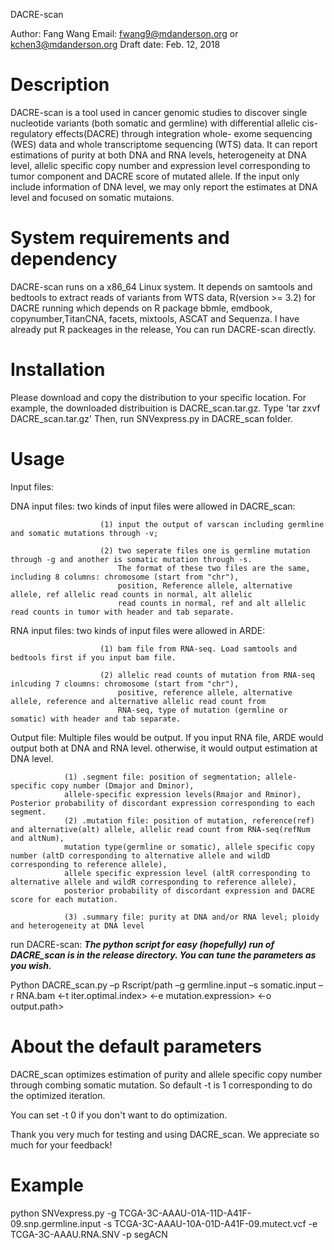 DACRE-scan

Author: Fang Wang
Email: fwang9@mdanderson.org or kchen3@mdanderson.org
Draft date: Feb. 12, 2018

Description
===========
DACRE-scan is a tool used in cancer genomic studies to discover single nucleotide variants (both somatic and germline) 
with differential allelic cis-regulatory effects(DACRE) through integration whole- exome sequencing (WES) data and whole transcriptome sequencing (WTS) data.
It can report estimations of purity at both DNA and RNA levels, heterogeneity at DNA level, allelic specific copy number and expression level corresponding
to tumor component and DACRE score of mutated allele. If the input only include information of DNA level, we may only report the estimates at DNA level and 
focused on somatic mutaions. 

System requirements and dependency
==================================
DACRE-scan runs on a x86_64 Linux system. It depends on samtools and bedtools to extract reads of variants from WTS data, R(version >= 3.2)
for DACRE running which depends on R package bbmle, emdbook, copynumber,TitanCNA, facets, mixtools, ASCAT and Sequenza. I have already put R packeages 
in the release, You can run DACRE-scan directly.

Installation
============
Please download and copy the distribution to your specific location. For example, the downloaded distribuition is DACRE_scan.tar.gz.
	Type 'tar zxvf DACRE_scan.tar.gz'
Then, run SNVexpress.py in DACRE_scan folder.

Usage
=====
Input files: 

DNA input files: 
				two kinds of input files were allowed in DACRE_scan:

						(1) input the output of varscan including germline and somatic mutations through -v;

						(2) two seperate files one is germline mutation through -g and another is somatic mutation through -s. 
							The format of these two files are the same, including 8 columns: chromosome (start from "chr"), 
							position, Reference allele, alternative allele, ref allelic read counts in normal, alt allelic 
							read counts in normal, ref and alt allelic read counts in tumor with header and tab separate.

RNA input files:
				two kinds of input files were allowed in ARDE:

						(1) bam file from RNA-seq. Load samtools and bedtools first if you input bam file.

						(2) allelic read counts of mutation from RNA-seq inlcuding 7 cloumns: chromosome (start from "chr"),
							positive, reference allele, alternative allele, reference and alternative allelic read count from
							RNA-seq, type of mutation (germline or somatic) with header and tab separate.    


Output file: Multiple files would be output. If you input RNA file, ARDE would output both at DNA and RNA level. otherwise, it 
			would output estimation at DNA level. 

				(1) .segment file: position of segmentation; allele-specific copy number (Dmajor and Dminor), 
				allele-specific expression levels(Rmajor and Rminor), Posterior probability of discordant expression corresponding to each segment.
				(2) .mutation file: position of mutation, reference(ref) and alternative(alt) allele, allelic read count from RNA-seq(refNum and altNum),
				mutation type(germline or somatic), allele specific copy number (altD corresponding to alternative allele and wildD corresponding to reference allele),
				allele specific expression level (altR corresponding to alternative allele and wildR corresponding to reference allele),
				posterior probability of discordant expression and DACRE score for each mutation.

				(3) .summary file: purity at DNA and/or RNA level; ploidy and heterogeneity at DNA level


run DACRE-scan:
***The python script for easy (hopefully) run of DACRE_scan is in the release directory. You can tune the
parameters as you wish.***

Python DACRE_scan.py –p Rscript/path –g germline.input –s somatic.input –r RNA.bam <-t iter.optimal.index> <-e mutation.expression> <-o output.path>

About the default parameters
========================
DACRE_scan optimizes estimation of purity and allele specific copy number through combing somatic mutation. So default -t is 1 corresponding to do the optimized iteration.

You can set -t 0 if you don't want to do optimization.

Thank you very much for testing and using DACRE_scan. We appreciate so much for
your feedback!


Example
=====
python SNVexpress.py -g TCGA-3C-AAAU-01A-11D-A41F-09.snp.germline.input -s TCGA-3C-AAAU-10A-01D-A41F-09.mutect.vcf -e TCGA-3C-AAAU.RNA.SNV -p segACN
